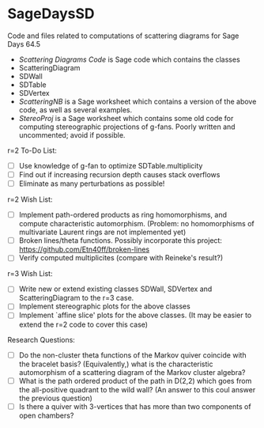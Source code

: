 # SageDaysSD
Code and files related to computations of scattering diagrams for Sage Days 64.5

 - *Scattering Diagrams Code* is Sage code which contains the classes
  - ScatteringDiagram
  - SDWall
  - SDTable
  - SDVertex
 - *ScatteringNB* is a Sage worksheet which contains a version of the above code, as well as several examples.
 - *StereoProj* is a Sage worksheet which contains some old code for computing stereographic projections of g-fans.  Poorly written and uncommented; avoid if possible.

r=2 To-Do List:
 - [ ] Use knowledge of g-fan to optimize SDTable.multiplicity
 - [ ] Find out if increasing recursion depth causes stack overflows
 - [ ] Eliminate as many perturbations as possible!

r=2 Wish List:
 - [ ] Implement path-ordered products as ring homomorphisms, and compute characteristic automorphism. (Problem: no homomorphisms of multivariate Laurent rings are not implemented yet)
 - [ ] Broken lines/theta functions.  Possibly incorporate this project: https://github.com/Etn40ff/broken-lines
 - [ ] Verify computed multiplicites (compare with Reineke's result?)

r=3 Wish List:
 - [ ] Write new or extend existing classes SDWall, SDVertex and ScatteringDiagram to the r=3 case.
 - [ ] Implement stereographic plots for the above classes
 - [ ] Implement `affine slice' plots for the above classes.  (It may be easier to extend the r=2 code to cover this case)

Research Questions:
 - [ ] Do the non-cluster theta functions of the Markov quiver coincide with the bracelet basis?  (Equivalently,) what is the characteristic automorphism of a scattering diagram of the Markov cluster algebra?
 - [ ] What is the path ordered product of the path in D(2,2) which goes from the all-positive quadrant to the wild wall? (An answer to this coul answer the previous question)
 - [ ] Is there a quiver with 3-vertices that has more than two components of open chambers?
